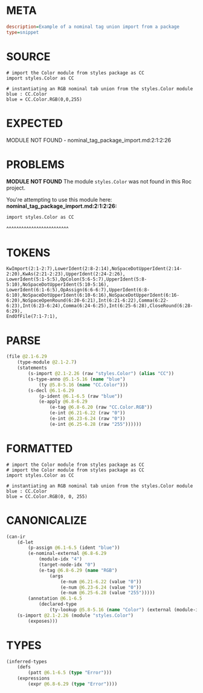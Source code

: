 # META
~~~ini
description=Example of a nominal tag union import from a package
type=snippet
~~~
# SOURCE
~~~roc
# import the Color module from styles package as CC
import styles.Color as CC

# instantiating an RGB nominal tab union from the styles.Color module
blue : CC.Color
blue = CC.Color.RGB(0,0,255)
~~~
# EXPECTED
MODULE NOT FOUND - nominal_tag_package_import.md:2:1:2:26
# PROBLEMS
**MODULE NOT FOUND**
The module `styles.Color` was not found in this Roc project.

You're attempting to use this module here:
**nominal_tag_package_import.md:2:1:2:26:**
```roc
import styles.Color as CC
```
^^^^^^^^^^^^^^^^^^^^^^^^^


# TOKENS
~~~zig
KwImport(2:1-2:7),LowerIdent(2:8-2:14),NoSpaceDotUpperIdent(2:14-2:20),KwAs(2:21-2:23),UpperIdent(2:24-2:26),
LowerIdent(5:1-5:5),OpColon(5:6-5:7),UpperIdent(5:8-5:10),NoSpaceDotUpperIdent(5:10-5:16),
LowerIdent(6:1-6:5),OpAssign(6:6-6:7),UpperIdent(6:8-6:10),NoSpaceDotUpperIdent(6:10-6:16),NoSpaceDotUpperIdent(6:16-6:20),NoSpaceOpenRound(6:20-6:21),Int(6:21-6:22),Comma(6:22-6:23),Int(6:23-6:24),Comma(6:24-6:25),Int(6:25-6:28),CloseRound(6:28-6:29),
EndOfFile(7:1-7:1),
~~~
# PARSE
~~~clojure
(file @2.1-6.29
	(type-module @2.1-2.7)
	(statements
		(s-import @2.1-2.26 (raw "styles.Color") (alias "CC"))
		(s-type-anno @5.1-5.16 (name "blue")
			(ty @5.8-5.16 (name "CC.Color")))
		(s-decl @6.1-6.29
			(p-ident @6.1-6.5 (raw "blue"))
			(e-apply @6.8-6.29
				(e-tag @6.8-6.20 (raw "CC.Color.RGB"))
				(e-int @6.21-6.22 (raw "0"))
				(e-int @6.23-6.24 (raw "0"))
				(e-int @6.25-6.28 (raw "255"))))))
~~~
# FORMATTED
~~~roc
# import the Color module from styles package as CC
# import the Color module from styles package as CC
import styles.Color as CC

# instantiating an RGB nominal tab union from the styles.Color module
blue : CC.Color
blue = CC.Color.RGB(0, 0, 255)
~~~
# CANONICALIZE
~~~clojure
(can-ir
	(d-let
		(p-assign @6.1-6.5 (ident "blue"))
		(e-nominal-external @6.8-6.29
			(module-idx "4")
			(target-node-idx "0")
			(e-tag @6.8-6.29 (name "RGB")
				(args
					(e-num @6.21-6.22 (value "0"))
					(e-num @6.23-6.24 (value "0"))
					(e-num @6.25-6.28 (value "255")))))
		(annotation @6.1-6.5
			(declared-type
				(ty-lookup @5.8-5.16 (name "Color") (external (module-idx "4") (target-node-idx "0"))))))
	(s-import @2.1-2.26 (module "styles.Color")
		(exposes)))
~~~
# TYPES
~~~clojure
(inferred-types
	(defs
		(patt @6.1-6.5 (type "Error")))
	(expressions
		(expr @6.8-6.29 (type "Error"))))
~~~
